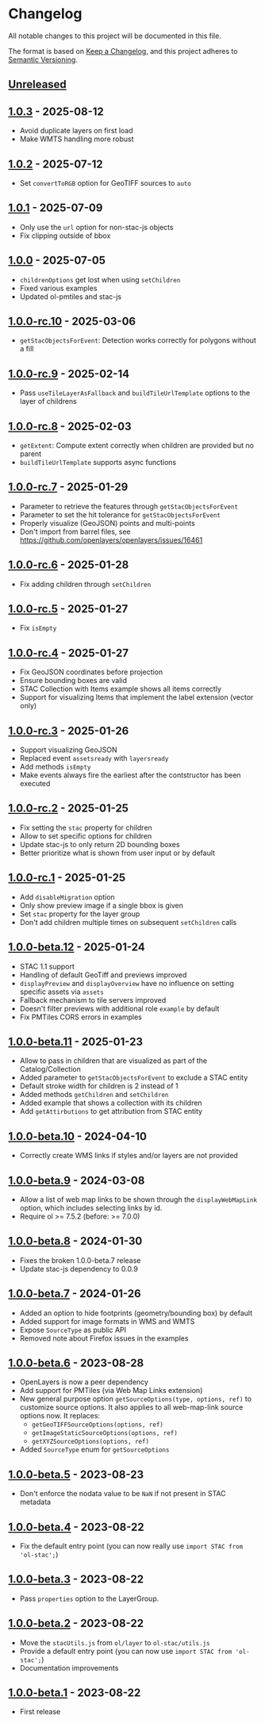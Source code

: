 # Changelog

All notable changes to this project will be documented in this file.

The format is based on [Keep a Changelog](https://keepachangelog.com/en/1.0.0/),
and this project adheres to [Semantic Versioning](https://semver.org/spec/v2.0.0.html).

## [Unreleased]

## [1.0.3] - 2025-08-12

- Avoid duplicate layers on first load
- Make WMTS handling more robust

## [1.0.2] - 2025-07-12

- Set `convertToRGB` option for GeoTIFF sources to `auto`

## [1.0.1] - 2025-07-09

- Only use the `url` option for non-stac-js objects
- Fix clipping outside of bbox

## [1.0.0] - 2025-07-05

- `childrenOptions` get lost when using `setChildren`
- Fixed various examples
- Updated ol-pmtiles and stac-js

## [1.0.0-rc.10] - 2025-03-06

- `getStacObjectsForEvent`: Detection works correctly for polygons without a fill

## [1.0.0-rc.9] - 2025-02-14

- Pass `useTileLayerAsFallback` and `buildTileUrlTemplate` options to the layer of childrens

## [1.0.0-rc.8] - 2025-02-03

- `getExtent`: Compute extent correctly when children are provided but no parent
- `buildTileUrlTemplate` supports async functions

## [1.0.0-rc.7] - 2025-01-29

- Parameter to retrieve the features through `getStacObjectsForEvent`
- Parameter to set the hit tolerance for `getStacObjectsForEvent`
- Properly visualize (GeoJSON) points and multi-points
- Don't import from barrel files, see <https://github.com/openlayers/openlayers/issues/16461>

## [1.0.0-rc.6] - 2025-01-28

- Fix adding children through `setChildren`

## [1.0.0-rc.5] - 2025-01-27

- Fix `isEmpty`

## [1.0.0-rc.4] - 2025-01-27

- Fix GeoJSON coordinates before projection
- Ensure bounding boxes are valid
- STAC Collection with Items example shows all items correctly
- Support for visualizing Items that implement the label extension (vector only)

## [1.0.0-rc.3] - 2025-01-26

- Support visualizing GeoJSON
- Replaced event `assetsready` with `layersready`
- Add methods `isEmpty`
- Make events always fire the earliest after the contstructor has been executed

## [1.0.0-rc.2] - 2025-01-25

- Fix setting the `stac` property for children
- Allow to set specific options for children
- Update stac-js to only return 2D bounding boxes
- Better prioritize what is shown from user input or by default

## [1.0.0-rc.1] - 2025-01-25

- Add `disableMigration` option
- Only show preview image if a single bbox is given
- Set `stac` property for the layer group
- Don't add children multiple times on subsequent `setChildren` calls

## [1.0.0-beta.12] - 2025-01-24

- STAC 1.1 support
- Handling of default GeoTiff and previews improved
- `displayPreview` and `displayOverview` have no influence on setting specific assets via `assets`
- Fallback mechanism to tile servers improved
- Doesn't filter previews with additional role `example` by default
- Fix PMTiles CORS errors in examples

## [1.0.0-beta.11] - 2025-01-23

- Allow to pass in children that are visualized as part of the Catalog/Collection
- Added parameter to `getStacObjectsForEvent` to exclude a STAC entity
- Default stroke width for children is 2 instead of 1
- Added methods `getChildren` and `setChildren`
- Added example that shows a collection with its children
- Add `getAttirbutions` to get attribution from STAC entity

## [1.0.0-beta.10] - 2024-04-10

- Correctly create WMS links if styles and/or layers are not provided

## [1.0.0-beta.9] - 2024-03-08

- Allow a list of web map links to be shown through the `displayWebMapLink` option,
  which includes selecting links by id.
- Require ol >= 7.5.2 (before: >= 7.0.0)

## [1.0.0-beta.8] - 2024-01-30

- Fixes the broken 1.0.0-beta.7 release
- Update stac-js dependency to 0.0.9

## [1.0.0-beta.7] - 2024-01-26

- Added an option to hide footprints (geometry/bounding box) by default
- Added support for image formats in WMS and WMTS
- Expose `SourceType` as public API
- Removed note about Firefox issues in the examples

## [1.0.0-beta.6] - 2023-08-28

- OpenLayers is now a peer dependency
- Add support for PMTiles (via Web Map Links extension)
- New general purpose option `getSourceOptions(type, options, ref)` to customize source options.
   It also applies to all web-map-link source options now.
   It replaces:
   - `getGeoTIFFSourceOptions(options, ref)`
   - `getImageStaticSourceOptions(options, ref)`
   - `getXYZSourceOptions(options, ref)`
- Added `SourceType` enum for `getSourceOptions`

## [1.0.0-beta.5] - 2023-08-23

- Don't enforce the nodata value to be `NaN` if not present in STAC metadata

## [1.0.0-beta.4] - 2023-08-22

- Fix the default entry point (you can now really use `import STAC from 'ol-stac';`)

## [1.0.0-beta.3] - 2023-08-22

- Pass `properties` option to the LayerGroup.

## [1.0.0-beta.2] - 2023-08-22

- Move the `stacUtils.js` from `ol/layer` to `ol-stac/utils.js`
- Provide a default entry point (you can now use `import STAC from 'ol-stac';`)
- Documentation improvements

## [1.0.0-beta.1] - 2023-08-22

- First release

[Unreleased]: <https://github.com/stac-extensions/contacts/compare/v1.0.3...HEAD>
[1.0.3]: <https://github.com/stac-extensions/contacts/compare/v1.0.2...v1.0.3>
[1.0.2]: <https://github.com/stac-extensions/contacts/compare/v1.0.1...v1.0.2>
[1.0.1]: <https://github.com/stac-extensions/contacts/compare/v1.0.0...v1.0.1>
[1.0.0]: <https://github.com/stac-extensions/contacts/compare/v1.0.0-rc.10...v1.0.0>
[1.0.0-rc.10]: <https://github.com/stac-extensions/contacts/compare/v1.0.0-rc.9...v1.0.0-rc.10>
[1.0.0-rc.9]: <https://github.com/stac-extensions/contacts/compare/v1.0.0-rc.8...v1.0.0-rc.9>
[1.0.0-rc.8]: <https://github.com/stac-extensions/contacts/compare/v1.0.0-rc.7...v1.0.0-rc.8>
[1.0.0-rc.7]: <https://github.com/stac-extensions/contacts/compare/v1.0.0-rc.6...v1.0.0-rc.7>
[1.0.0-rc.6]: <https://github.com/stac-extensions/contacts/compare/v1.0.0-rc.5...v1.0.0-rc.6>
[1.0.0-rc.5]: <https://github.com/stac-extensions/contacts/compare/v1.0.0-rc.4...v1.0.0-rc.5>
[1.0.0-rc.4]: <https://github.com/stac-extensions/contacts/compare/v1.0.0-rc.3...v1.0.0-rc.4>
[1.0.0-rc.3]: <https://github.com/stac-extensions/contacts/compare/v1.0.0-rc.2...v1.0.0-rc.3>
[1.0.0-rc.2]: <https://github.com/stac-extensions/contacts/compare/v1.0.0-rc.1...v1.0.0-rc.2>
[1.0.0-rc.1]: <https://github.com/stac-extensions/contacts/compare/v1.0.0-beta.12...v1.0.0-rc.1>
[1.0.0-beta.12]: <https://github.com/stac-extensions/contacts/compare/v1.0.0-beta.11...v1.0.0-beta.12>
[1.0.0-beta.11]: <https://github.com/stac-extensions/contacts/compare/v1.0.0-beta.10...v1.0.0-beta.11>
[1.0.0-beta.10]: <https://github.com/stac-extensions/contacts/compare/v1.0.0-beta.9...v1.0.0-beta.10>
[1.0.0-beta.9]: <https://github.com/stac-extensions/contacts/compare/v1.0.0-beta.8...v1.0.0-beta.9>
[1.0.0-beta.8]: <https://github.com/stac-extensions/contacts/compare/v1.0.0-beta.7...v1.0.0-beta.8>
[1.0.0-beta.7]: <https://github.com/stac-extensions/contacts/compare/v1.0.0-beta.6...v1.0.0-beta.7>
[1.0.0-beta.6]: <https://github.com/stac-extensions/contacts/compare/v1.0.0-beta.5...v1.0.0-beta.6>
[1.0.0-beta.5]: <https://github.com/stac-extensions/contacts/compare/v1.0.0-beta.4...v1.0.0-beta.5>
[1.0.0-beta.4]: <https://github.com/stac-extensions/contacts/compare/v1.0.0-beta.3...v1.0.0-beta.4>
[1.0.0-beta.3]: <https://github.com/stac-extensions/contacts/compare/v1.0.0-beta.2...v1.0.0-beta.3>
[1.0.0-beta.2]: <https://github.com/stac-extensions/contacts/compare/v1.0.0-beta.1...v1.0.0-beta.2>
[1.0.0-beta.1]: <https://github.com/stac-extensions/contacts/tree/v1.0.0-beta.1>
